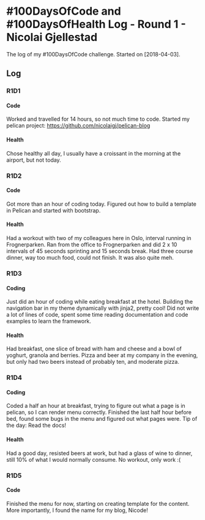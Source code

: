 # #100DaysOfCode and #100DaysOfHealth Log - Round 1 - Nicolai Gjellestad

The log of my #100DaysOfCode challenge. Started on [2018-04-03].

## Log

### R1D1 
#### Code
Worked and travelled for 14 hours, so not much time to code. Started my pelican project: https://github.com/nicolaigj/pelican-blog

#### Health
Chose healthy all day, I usually have a croissant in the morning at the airport, but not today. 

### R1D2
#### Code
Got more than an hour of coding today. Figured out how to build a template in Pelican and started with bootstrap. 

#### Health
Had a workout with two of my colleagues here in Oslo, interval running in Frognerparken. Ran from the office to Frognerparken and did 2 x 10 intervals of 45 seconds sprinting and 15 seconds break. Had three course dinner, way too much food, could not finish. It was also quite meh. 

### R1D3
#### Coding
Just did an hour of coding while eating breakfast at the hotel. Building the navigation bar in my theme dynamically with jinja2, pretty cool! Did not write a lot of lines of code, spent some time reading documentation and code examples to learn the framework. 

#### Health
Had breakfast, one slice of bread with ham and cheese and a bowl of yoghurt, granola and berries. Pizza and beer at my company in the evening, but only had two beers instead of probably ten, and moderate pizza. 

### R1D4
#### Coding
Coded a half an hour at breakfast, trying to figure out what a page is in pelican, so I can render menu correctly. Finished the last half hour before bed, found some bugs in the menu and figured out what pages were. Tip of the day: Read the docs!

#### Health
Had a good day, resisted beers at work, but had a glass of wine to dinner, still 10% of what I would normally consume. No workout, only work :(

### R1D5
#### Code
Finished the menu for now, starting on creating template for the content. More importantly, I found the name for my blog, Nicode!